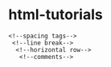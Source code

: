 # html-tutorials
  <!--heading tage-->
   <!--paragraph tags-->
    <!--spacing tags-->
     <!--line break-->
      <!--horizontal row-->
       <!--comments-->
